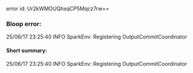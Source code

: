 error id: Ur2kWMOUQhxqCP5Mqcz7rw==
### Bloop error:

25/06/17 23:25:40 INFO SparkEnv: Registering OutputCommitCoordinator
#### Short summary: 

25/06/17 23:25:40 INFO SparkEnv: Registering OutputCommitCoordinator